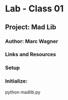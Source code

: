 # Lab - Class 01

## Project: Mad Lib

### Author: Marc Wagner

### Links and Resources

### Setup

### Initialize:

 python madlib.py